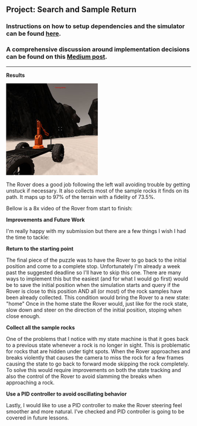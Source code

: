 ## Project: Search and Sample Return
### Instructions on how to setup dependencies and the simulator can be found [here](./Udacity_README.md).

### A comprehensive discussion around implementation decisions can be found on this [Medium post](https://medium.com/@fernandojaruchenunes/udacity-robond-project-1-search-and-sample-return-2d8165a53a78).

---

[//]: # (Image References)

[image1]: ./misc/rover_image.jpg


**Results**

![alt text][image1]

The Rover does a good job following the left wall avoiding trouble by getting unstuck if necessary. It also collects most of the sample rocks it finds on its path. It maps up to 97% of the terrain with a fidelity of 73.5%.

Bellow is a 8x video of the Rover from start to finish:  

**Improvements and Future Work**

I'm really happy with my submission but there are a few things I wish I had the time to tackle:

**Return to the starting point**

The final piece of the puzzle was to have the Rover to go back to the initial position and come to a complete stop. Unfortunately I'm already a week past the suggested deadline so I'll have to skip this one.
There are many ways to implement this but the easiest (and for what I would go first) would be to save the initial position when the simulation starts and query if the Rover is close to this position AND all (or most) of the rock samples have been already collected. This condition would bring the Rover to a new state: "home"
Once in the home state the Rover would, just like for the rock state, slow down and steer on the direction of the initial position, stoping when close enough.

**Collect all the sample rocks**

One of the problems that I notice with my state machine is that it goes back to a previous state whenever a rock is no longer in sight. This is problematic for rocks that are hidden under tight spots. When the Rover approaches and breaks violently that causes the camera to miss the rock for a few frames causing the state to go back to forward mode skipping the rock completely.
To solve this would require improvements on both the state tracking and also the control of the Rover to avoid slamming the breaks when approaching a rock.


**Use a PID controller to avoid oscillating behavior**

Lastly, I would like to use a PID controller to make the Rover steering feel smoother and more natural. I’ve checked and PID controller is going to be covered in future lessons.



